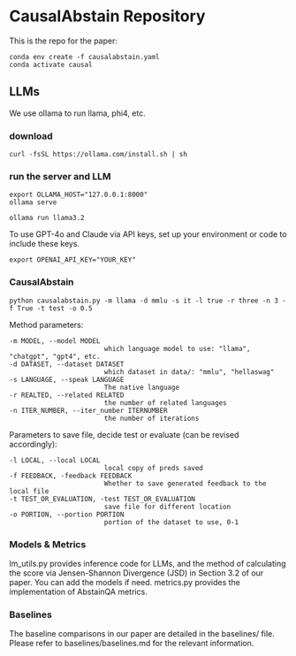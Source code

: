 # CausalAbstain Repository
This is the repo for the paper: 

```
conda env create -f causalabstain.yaml
conda activate causal
```
## LLMs
We use ollama to run llama, phi4, etc. 
### download
```
curl -fsSL https://ollama.com/install.sh | sh
```
### run the server and LLM
```
export OLLAMA_HOST="127.0.0.1:8000"
ollama serve
```

```
ollama run llama3.2
```
To use GPT-4o and Claude via API keys, set up your environment or code to include these keys.
```
export OPENAI_API_KEY="YOUR_KEY"
```

### CausalAbstain

```
python causalabstain.py -m llama -d mmlu -s it -l true -r three -n 3 -f True -t test -o 0.5

```
Method parameters:
```
-m MODEL, --model MODEL
                        which language model to use: "llama", "chatgpt", "gpt4", etc.
-d DATASET, --dataset DATASET
                        which dataset in data/: "mmlu", "hellaswag"
-s LANGUAGE, --speak LANGUAGE
                        The native language
-r REALTED, --related RELATED
                        the number of related languages
-n ITER_NUMBER, --iter_number ITERNUMBER
                        the number of iterations
```
Parameters to save file, decide test or evaluate (can be revised accordingly):

```
-l LOCAL, --local LOCAL
                        local copy of preds saved
-f FEEDBACK, -feedback FEEDBACK
                        Whether to save generated feedback to the local file
-t TEST_OR_EVALUATION, -test TEST_OR_EVALUATION
                        save file for different location
-o PORTION, --portion PORTION
                        portion of the dataset to use, 0-1
```



### Models & Metrics
lm_utils.py provides inference code for LLMs, and the method of calculating the score via Jensen-Shannon Divergence (JSD) in Section 3.2 of our paper. You can add the models if need. metrics.py provides the implementation of AbstainQA metrics.

### Baselines
The baseline comparisons in our paper are detailed in the baselines/ file. Please refer to baselines/baselines.md for the relevant information.
